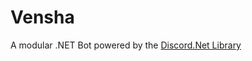 # Vensha

A modular .NET Bot powered by the [Discord.Net Library](https://github.com/discord-net/Discord.Net)
